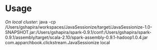 Usage
=====

*On local cluster:*
java -cp /Users/gshapira/workspaces/JavaSessionize/target/JavaSessionize-1.0-SNAPSHOT.jar:/Users/gshapira/spark-0.9.1/conf:/Users/gshapira/spark-0.9.1/assembly/target/scala-2.10/spark-assembly-0.9.1-hadoop1.0.4.jar com.apparchbook.clickstream.JavaSessionize local